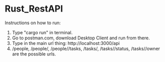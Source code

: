 # Rust_RestAPI

Instructions on how to run:
1) Type "cargo run" in terminal.
2) Go to postman.com, download Desktop Client and run from there.
3) Type in the main url thing: http://localhost:3000/api
4) /people, /people/<id>, /people/<id>/tasks, /tasks/<id>, /tasks/<id>/status, /tasks/<id>/owner are the possible urls.
 
